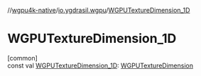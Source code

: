 //[wgpu4k-native](../../index.md)/[io.ygdrasil.wgpu](index.md)/[WGPUTextureDimension_1D](-w-g-p-u-texture-dimension_1-d.md)

# WGPUTextureDimension_1D

[common]\
const val [WGPUTextureDimension_1D](-w-g-p-u-texture-dimension_1-d.md): [WGPUTextureDimension](-w-g-p-u-texture-dimension/index.md)